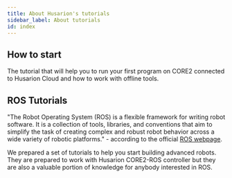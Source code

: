 ```yaml
---
title: About Husarion's tutorials
sidebar_label: About tutorials
id: index
---
```


## How to start
The tutorial that will help you to run your first program on CORE2 connected to Husarion Cloud and how to work with offline tools.

## ROS Tutorials

"The Robot Operating System (ROS) is a flexible framework for writing robot software. It is a collection of tools, libraries, and conventions that aim to simplify the task of creating complex and robust robot behavior across a wide variety of robotic platforms." - according to the official [ROS webpage](http://www.ros.org/about-ros/).

We prepared a set of tutorials to help you start building advanced robots. They are prepared to work with Husarion CORE2-ROS controller but they are also a valuable portion of knowledge for anybody interested in ROS.